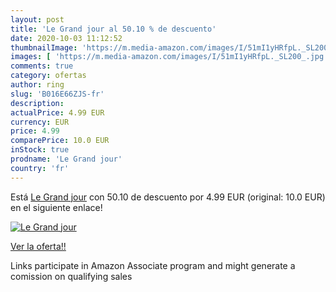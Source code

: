 ```yaml
---
layout: post
title: 'Le Grand jour al 50.10 % de descuento'
date: 2020-10-03 11:12:52
thumbnailImage: 'https://m.media-amazon.com/images/I/51mI1yHRfpL._SL200_.jpg'
images: [ 'https://m.media-amazon.com/images/I/51mI1yHRfpL._SL200_.jpg' ]
comments: true
category: ofertas
author: ring
slug: 'B016E66ZJS-fr'
description:
actualPrice: 4.99 EUR
currency: EUR
price: 4.99
comparePrice: 10.0 EUR
inStock: true
prodname: 'Le Grand jour'
country: 'fr'
---
```


Está [Le Grand jour](https://www.amazon.fr/dp/B016E66ZJS/?tag=tolees0d-21) con 50.10 de descuento por 4.99 EUR (original: 10.0 EUR) en el siguiente enlace!

[![Le Grand jour](https://m.media-amazon.com/images/I/51mI1yHRfpL._SL200_.jpg)](https://www.amazon.fr/dp/B016E66ZJS/?tag=tolees0d-21)

[Ver la oferta!!](https://www.amazon.fr/dp/B016E66ZJS/?tag=tolees0d-21)

Links participate in Amazon Associate program and might generate a comission on qualifying sales



